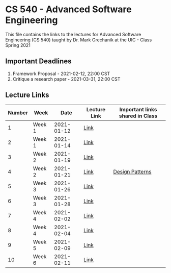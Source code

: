 # CS 540 - Advanced Software Engineering 

This file contains the links to the lectures for Advanced Software Engineering (CS 540) taught by Dr. Mark Grechanik at the UIC - Class Spring 2021


## Important Deadlines
1.	Framework Proposal - 2021-02-12, 22:00 CST
2.	Critique a research paper - 2021-03-31, 22:00 CST

## Lecture Links
|Number|Week|Date|Lecture Link| Important links shared in Class|
|---|---|----|---|---|
|1|Week 1|2021-01-12| [Link](https://uic.zoom.us/rec/share/9j8uhQMxkc7mzO37AIHJHuKDYoMbn1MSJ-vd2pKQYH6TW_OfcyxZFouRtje15dv-.5jlC7QlkULhuU_JK) ||
|2|Week 1|2021-01-14|[Link](https://uic.zoom.us/rec/share/95H1nI06Dg5LTXDcy1PpRiWYQEwd-ekIp0Ag4Mz1TR6Vx_PBY4zkOTH7w65tmZYV.HKt8XvqFv4N5e8C_)||
|3|Week 2|2021-01-19|[Link](https://uic.zoom.us/rec/share/ny4nDZa1r3IpDwPm1CQurS56LBquRVwdjyPtKlSBST-RBNfI3NLWzJp0cPUuneK8.8WaKE_t-6yK5J-rJ?startTime=1611085713000)||
|4|Week 2|2021-01-21|[Link](https://uic.zoom.us/rec/play/V4eDuMW6kNUUfQgvNXDbSw937EnMj7OFVS9wrRs6cGiEdT9aZptBjigP2UsXu-YKLhxfEKQlQPHURv3c.FCd0Wq4i_ozONFxV?continueMode=true)| [Design Patterns](https://github.com/0x1DOCD00D/AdvancedSE_Spring2021.git)|
|5|Week 3|2021-01-26|[Link](https://uic.zoom.us/rec/play/bFWoV2xPhCC7Ad7uQcNSKUcTv3iPrf7fEgRD2ova0D3hT3WZP5ZTsDezusdlHtlIu6whFSfcFXrK52TS.EAp5dwfNMc04Tbss?continueMode=true)||
|6|Week 3|2021-01-28|[Link](https://uic.zoom.us/rec/play/W-5zl7ZJGvMznC9bxALr9u1pfokiePbWGVLvDKQFlXfN_P-kagzwLOIrTHujb--msyXoYDCl-wzz2XA.NcVwKpahKThKcpg8?continueMode=true)||
|7|Week 4|2021-02-02|[Link](https://uic.zoom.us/rec/play/GJQoiiaMq6ER1797W9ShdEybGzkoWQqJCOhUjovXnsCTqdINklsBIbFSjWy5SRMH0ZBFyFw7EsuEn_4m.weD7yI-X0CD1YOnQ?continueMode=true)||
|8|Week 4|2021-02-04|[Link](https://uic.zoom.us/rec/play/O-2Hya7vY8nhX6vLG7T_gf6aoxbGV1gXfzywSEoc9cPIkgb5pxvcxYeLAMsHIOS_srB_TTw-Q4AOtmkT.YIFfi6p7I7BZwkyq?continueMode=true)||
|9|Week 5|2021-02-09|[Link](https://uic.zoom.us/rec/play/C5_81edNKNcEnPlxqxqYmBsL-v61dKdGlOWLLS1lJU3dgx180hkJo7kFojrHlZx7f9LggnNc3kSM7QAQ.rWndcM2oXS2Mr_nB?continueMode=true)||
|10|Week 6|2021-02-11|[Link](https://uic.zoom.us/rec/play/jS4RR63k7lajci4Ae7vzFG6BpBs6dCiPd0AV1B8cmwG02R3l8H6n9ELtbD20nd14Ovs6Xj0vMwJoR7R8.dOr0YT4rbMJ8D6E9?continueMode=true)||
